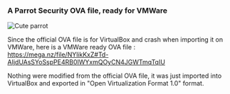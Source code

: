 ### A Parrot Security OVA file, ready for VMWare

![Cute parrot](https://files.catbox.moe/0fvdpv.png)

Since the official OVA file is for VirtualBox and crash when importing it on VMWare, here is a VMWare ready OVA file :\
https://mega.nz/file/NYlikKxZ#Td-AIjdUAsSYoSspPE4RB0IWYxmQOyCN4JGWTmqTqIU

Nothing were modified from the official OVA file, it was just imported into VirtualBox and exported in "Open Virtualization Format 1.0" format.
